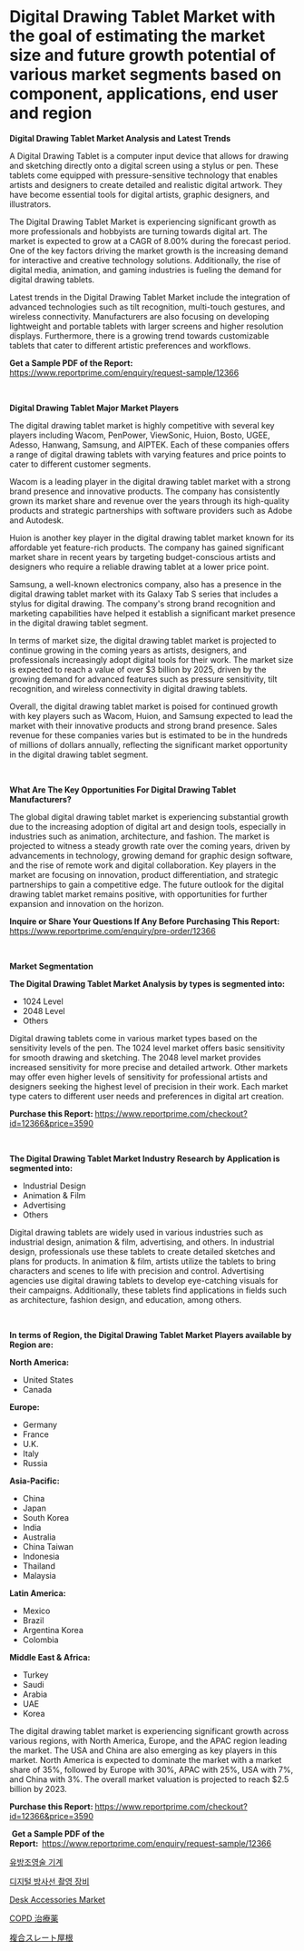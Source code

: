 <p><h1>Digital Drawing Tablet Market with the goal of estimating the market size and future growth potential of various market segments based on component, applications, end user and region</h1></p><p><strong>Digital Drawing Tablet Market Analysis and Latest Trends</strong></p>
<p><p>A Digital Drawing Tablet is a computer input device that allows for drawing and sketching directly onto a digital screen using a stylus or pen. These tablets come equipped with pressure-sensitive technology that enables artists and designers to create detailed and realistic digital artwork. They have become essential tools for digital artists, graphic designers, and illustrators.</p><p>The Digital Drawing Tablet Market is experiencing significant growth as more professionals and hobbyists are turning towards digital art. The market is expected to grow at a CAGR of 8.00% during the forecast period. One of the key factors driving the market growth is the increasing demand for interactive and creative technology solutions. Additionally, the rise of digital media, animation, and gaming industries is fueling the demand for digital drawing tablets.</p><p>Latest trends in the Digital Drawing Tablet Market include the integration of advanced technologies such as tilt recognition, multi-touch gestures, and wireless connectivity. Manufacturers are also focusing on developing lightweight and portable tablets with larger screens and higher resolution displays. Furthermore, there is a growing trend towards customizable tablets that cater to different artistic preferences and workflows.</p></p>
<p><strong>Get a Sample PDF of the Report:&nbsp;</strong> <a href="https://www.reportprime.com/enquiry/request-sample/12366">https://www.reportprime.com/enquiry/request-sample/12366</a></p>
<p>&nbsp;</p>
<p><strong>Digital Drawing Tablet Major Market Players</strong></p>
<p><p>The digital drawing tablet market is highly competitive with several key players including Wacom, PenPower, ViewSonic, Huion, Bosto, UGEE, Adesso, Hanwang, Samsung, and AIPTEK. Each of these companies offers a range of digital drawing tablets with varying features and price points to cater to different customer segments.</p><p>Wacom is a leading player in the digital drawing tablet market with a strong brand presence and innovative products. The company has consistently grown its market share and revenue over the years through its high-quality products and strategic partnerships with software providers such as Adobe and Autodesk.</p><p>Huion is another key player in the digital drawing tablet market known for its affordable yet feature-rich products. The company has gained significant market share in recent years by targeting budget-conscious artists and designers who require a reliable drawing tablet at a lower price point.</p><p>Samsung, a well-known electronics company, also has a presence in the digital drawing tablet market with its Galaxy Tab S series that includes a stylus for digital drawing. The company's strong brand recognition and marketing capabilities have helped it establish a significant market presence in the digital drawing tablet segment.</p><p>In terms of market size, the digital drawing tablet market is projected to continue growing in the coming years as artists, designers, and professionals increasingly adopt digital tools for their work. The market size is expected to reach a value of over $3 billion by 2025, driven by the growing demand for advanced features such as pressure sensitivity, tilt recognition, and wireless connectivity in digital drawing tablets.</p><p>Overall, the digital drawing tablet market is poised for continued growth with key players such as Wacom, Huion, and Samsung expected to lead the market with their innovative products and strong brand presence. Sales revenue for these companies varies but is estimated to be in the hundreds of millions of dollars annually, reflecting the significant market opportunity in the digital drawing tablet segment.</p></p>
<p>&nbsp;</p>
<p><strong>What Are The Key Opportunities For Digital Drawing Tablet Manufacturers?</strong></p>
<p><p>The global digital drawing tablet market is experiencing substantial growth due to the increasing adoption of digital art and design tools, especially in industries such as animation, architecture, and fashion. The market is projected to witness a steady growth rate over the coming years, driven by advancements in technology, growing demand for graphic design software, and the rise of remote work and digital collaboration. Key players in the market are focusing on innovation, product differentiation, and strategic partnerships to gain a competitive edge. The future outlook for the digital drawing tablet market remains positive, with opportunities for further expansion and innovation on the horizon.</p></p>
<p><strong>Inquire or Share Your Questions If Any Before Purchasing This Report:</strong> <a href="https://www.reportprime.com/enquiry/pre-order/12366">https://www.reportprime.com/enquiry/pre-order/12366</a></p>
<p>&nbsp;</p>
<p><strong>Market Segmentation</strong></p>
<p><strong>The Digital Drawing Tablet Market Analysis by types is segmented into:</strong></p>
<p><ul><li>1024 Level</li><li>2048 Level</li><li>Others</li></ul></p>
<p><p>Digital drawing tablets come in various market types based on the sensitivity levels of the pen. The 1024 level market offers basic sensitivity for smooth drawing and sketching. The 2048 level market provides increased sensitivity for more precise and detailed artwork. Other markets may offer even higher levels of sensitivity for professional artists and designers seeking the highest level of precision in their work. Each market type caters to different user needs and preferences in digital art creation.</p></p>
<p><strong>Purchase this Report:&nbsp;</strong><a href="https://www.reportprime.com/checkout?id=12366&price=3590">https://www.reportprime.com/checkout?id=12366&price=3590</a></p>
<p>&nbsp;</p>
<p><strong>The Digital Drawing Tablet Market Industry Research by Application is segmented into:</strong></p>
<p><ul><li>Industrial Design</li><li>Animation & Film</li><li>Advertising</li><li>Others</li></ul></p>
<p><p>Digital drawing tablets are widely used in various industries such as industrial design, animation & film, advertising, and others. In industrial design, professionals use these tablets to create detailed sketches and plans for products. In animation & film, artists utilize the tablets to bring characters and scenes to life with precision and control. Advertising agencies use digital drawing tablets to develop eye-catching visuals for their campaigns. Additionally, these tablets find applications in fields such as architecture, fashion design, and education, among others.</p></p>
<p>&nbsp;</p>
<p><strong>In terms of Region, the Digital Drawing Tablet Market Players available by Region are:</strong></p>
<p>
    <p> <strong> North America: </strong>
        <ul>
            <li>United States</li>
            <li>Canada</li>
        </ul>
        </p> 
    <p> <strong> Europe: </strong>
        <ul>
            <li>Germany</li>
            <li>France</li>
            <li>U.K.</li>
            <li>Italy</li>
            <li>Russia</li>
        </ul>
        </p> 
    <p> <strong> Asia-Pacific: </strong>
        <ul>
            <li>China</li>
            <li>Japan</li>
            <li>South Korea</li>
            <li>India</li>
            <li>Australia</li>
            <li>China Taiwan</li>
            <li>Indonesia</li>
            <li>Thailand</li>
            <li>Malaysia</li>
        </ul>
        </p> 
    <p> <strong> Latin America: </strong>
        <ul>
            <li>Mexico</li>
            <li>Brazil</li>
            <li>Argentina Korea</li>
            <li>Colombia</li>
        </ul>
        </p> 
    <p> <strong> Middle East & Africa: </strong>
        <ul>
            <li>Turkey</li>
            <li>Saudi</li>
            <li>Arabia</li>
            <li>UAE</li>
            <li>Korea</li>
        </ul>
    </p>
    </p>
<p><p>The digital drawing tablet market is experiencing significant growth across various regions, with North America, Europe, and the APAC region leading the market. The USA and China are also emerging as key players in this market. North America is expected to dominate the market with a market share of 35%, followed by Europe with 30%, APAC with 25%, USA with 7%, and China with 3%. The overall market valuation is projected to reach $2.5 billion by 2023.</p></p>
<p><strong>Purchase this Report: </strong><a href="https://www.reportprime.com/checkout?id=12366&price=3590">https://www.reportprime.com/checkout?id=12366&price=3590</a></p>
<p>&nbsp;<strong>Get a Sample PDF of the Report:&nbsp;&nbsp;</strong><a href="https://www.reportprime.com/enquiry/request-sample/12366">https://www.reportprime.com/enquiry/request-sample/12366</a></p>
<p><strong></strong></p>
<p><p><a href="https://medium.com/@ethawolf/%EB%A7%98%EB%AA%A8%EA%B7%B8%EB%9E%98%ED%94%BC-%EA%B8%B0%EA%B3%84-%EC%8B%9C%EC%9E%A5-2031%EB%85%84%EA%B9%8C%EC%A7%80%EC%9D%98-%EB%8F%99%ED%96%A5-%EC%98%88%EC%B8%A1-%EB%B0%8F-%EA%B2%BD%EC%9F%81-%EB%B6%84%EC%84%9D-4750fd6edc47">유방조영술 기계</a></p><p><a href="https://medium.com/@ethawolf/%EB%94%94%EC%A7%80%ED%84%B8-%EB%B0%A9%EC%82%AC%EC%84%A0%EC%B4%AC%EC%98%81%EC%9E%A5%EB%B9%84-%EC%8B%9C%EC%9E%A5-%EB%B6%84%EC%84%9D-%EA%B7%B8-cagr-%EC%8B%9C%EC%9E%A5-%EC%84%B8%EB%B6%84%ED%99%94-%EB%B0%8F-%EC%84%B8%EA%B3%84-%EC%82%B0%EC%97%85-%EA%B0%9C%EC%9A%94-dee7da6bd07b">디지털 방사선 촬영 장비</a></p><p><a href="https://github.com/peachesmcdowel1/Market-Research-Report-List-1/blob/main/desk-accessories-market.md">Desk Accessories Market</a></p><p><a href="https://medium.com/@craigurcottrte8/copd-%E6%85%A2%E6%80%A7%E9%96%89%E5%A1%9E%E6%80%A7%E8%82%BA%E7%96%BE%E6%82%A3-%E6%B2%BB%E7%99%82%E8%96%AC%E5%B8%82%E5%A0%B4-2031%E5%B9%B4%E3%81%BE%E3%81%A7%E3%81%AE%E6%88%90%E5%8A%9F%E3%81%99%E3%82%8B%E3%83%93%E3%82%B8%E3%83%8D%E3%82%B9%E6%88%A6%E7%95%A5%E3%81%AE%E9%8D%B5-9865abceffd3">COPD 治療薬</a></p><p><a href="https://medium.com/@aurelianghideanu2022/composite-slate-roofing%E5%B8%82%E5%A0%B4%E3%81%AF-2031%E5%B9%B4%E3%81%BE%E3%81%A7%E3%81%AE%E5%B8%82%E5%A0%B4%E3%82%B7%E3%82%A7%E3%82%A2-%E8%A6%8F%E6%A8%A1-%E4%BA%88%E6%B8%AC%E3%82%92%E9%87%8D%E7%82%B9%E7%9A%84%E3%81%AB%E8%80%83%E6%85%AE%E3%81%97%E3%81%A6%E3%81%84%E3%81%BE%E3%81%99-b2142a9f1ba6">複合スレート屋根</a></p></p>